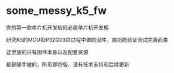 # some_messy_k5_fw
你的第一款单片机开发板何必是单片机开发板

研究K5的MCU(DP32G030)过程中做的固件，由功能验证测试完善而来

这里放的只有固件本身以及配套资源

都是随手做的，所见即终版，没有技术支持和后续更新
